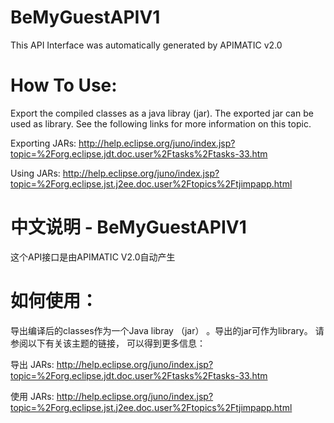 BeMyGuestAPIV1
=================
This API Interface was automatically generated by APIMATIC v2.0

How To Use:
=================
Export the compiled classes as a java libray (jar). The exported jar can be used as library.
See the following links for more information on this topic.

Exporting JARs:
http://help.eclipse.org/juno/index.jsp?topic=%2Forg.eclipse.jdt.doc.user%2Ftasks%2Ftasks-33.htm

Using JARs:
http://help.eclipse.org/juno/index.jsp?topic=%2Forg.eclipse.jst.j2ee.doc.user%2Ftopics%2Ftjimpapp.html


中文说明 - BeMyGuestAPIV1
=========================
这个API接口是由APIMATIC V2.0自动产生

如何使用：
=================
导出编译后的classes作为一个Java libray （jar） 。导出的jar可作为library。
请参阅以下有关该主题的链接， 可以得到更多信息：

导出 JARs:
http://help.eclipse.org/juno/index.jsp?topic=%2Forg.eclipse.jdt.doc.user%2Ftasks%2Ftasks-33.htm

使用 JARs:
http://help.eclipse.org/juno/index.jsp?topic=%2Forg.eclipse.jst.j2ee.doc.user%2Ftopics%2Ftjimpapp.html

